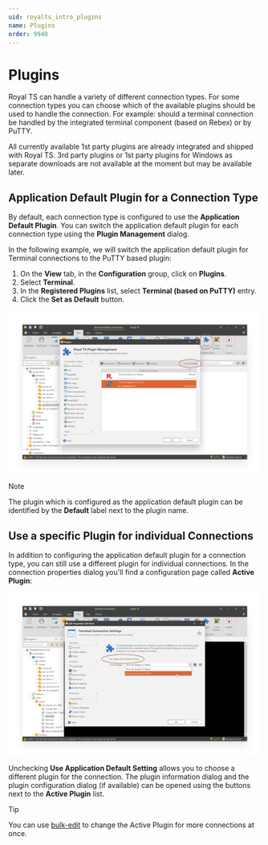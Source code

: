 ```yaml
---
uid: royalts_intro_plugins
name: Plugins
order: 9940
---
```


# Plugins

Royal TS can handle a variety of different connection types. For some connection types you can choose which of the available plugins should be used to handle the connection. For example: should a terminal connection be handled by the integrated terminal component (based on Rebex) or by PuTTY.

All currently available 1st party plugins are already integrated and shipped with Royal TS. 3rd party plugins or 1st party plugins for Windows as separate downloads are not available at the moment but may be available later.

## Application Default Plugin for a Connection Type

By default, each connection type is configured to use the **Application Default Plugin**. You can switch the application default plugin for each connection type using the **Plugin Management** dialog.

In the following example, we will switch the application default plugin for Terminal connections to the PuTTY based plugin:

1. On the **View** tab, in the **Configuration** group, click on **Plugins**.
2. Select **Terminal**.
3. In the **Registered Plugins** list, select **Terminal (based on PuTTY)** entry.
4. Click the **Set as Default** button.

![](/r2023/images/RoyalTS/GettingStarted/Plugins_01.png)

> [!Note]
> The plugin which is configured as the application default plugin can be identified by the **Default** label next to the plugin name.

## Use a specific Plugin for individual Connections

In addition to configuring the application default plugin for a connection type, you can still use a different plugin for individual connections. In the connection properties dialog you'll find a configuration page called **Active Plugin**:

![](/r2023/images/RoyalTS/GettingStarted/Plugins_02.png)

Unchecking **Use Application Default Setting** allows you to choose a different plugin for the connection. The plugin information dialog and the plugin configuration dialog (if available) can be opened using the buttons next to the **Active Plugin** list.

> [!Tip]
> You can use [bulk-edit](xref:royalts_tutorials_bulk#bulk-edit) to change the Active Plugin for more connections at once.
